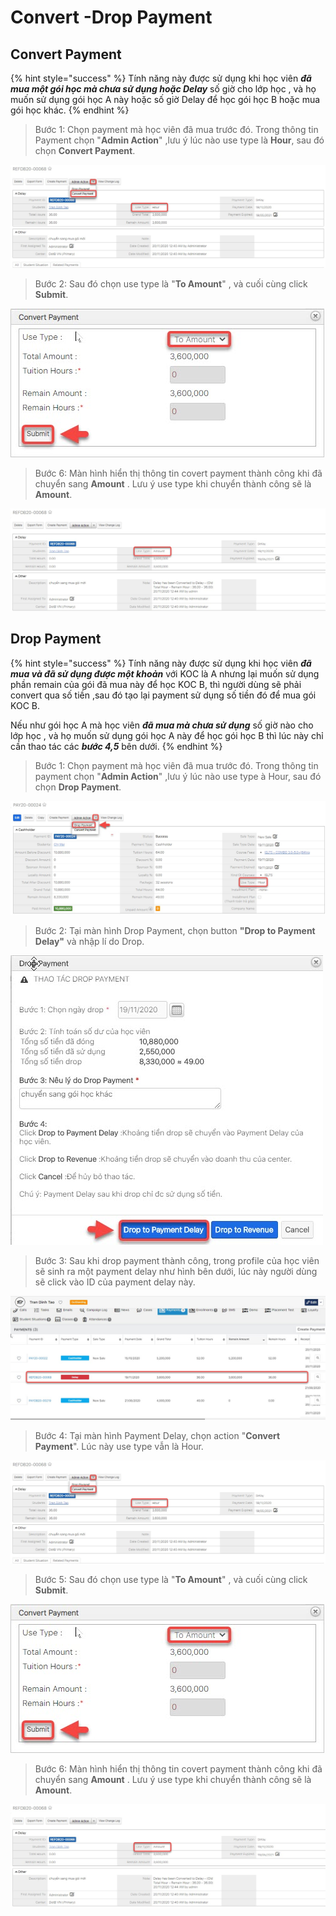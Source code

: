 # Convert -Drop Payment

## Convert Payment

{% hint style="success" %}
Tính năng này được sử dụng khi học viên _**đã mua một gói học mà chưa sử dụng hoặc Delay**_ số giờ cho lớp học , và họ muốn sử dụng gói học A này hoặc số giờ Delay để học gói học B hoặc mua gói học khác.
{% endhint %}

> Bước 1: Chọn payment mà học viên đã mua trước đó. Trong thông tin Payment chọn "**Admin Action**" ,lưu ý lúc nào use type là **Hour**, sau đó chọn **Convert Payment**.

![](.gitbook/assets/delay3%20%281%29.jpg)

> Bước 2: Sau đó chọn use type là "**To Amount**" , và cuối cùng click **Submit**.

![](.gitbook/assets/delay4%20%281%29.jpg)

> Bước 6: Màn hình hiển thị thông tin covert payment thành công khi đã chuyển sang **Amount** . Lưu ý use type khi chuyển thành công sẽ là **Amount**.

![](.gitbook/assets/delay5%20%281%29.jpg)

## Drop Payment

{% hint style="success" %}
Tính năng này được sử dụng khi học viên _**đã mua và đã sử dụng được một khoản**_ với KOC là A nhưng lại muốn sử dụng phần remain của gói đã mua này để học KOC B, thì người dùng sẽ phải convert qua số tiền ,sau đó tạo lại payment sử dụng số tiền đó để mua gói KOC B.

Nếu như gói học A mà học viên _**đã mua mà chưa sử dụng**_ số giờ nào cho lớp học , và họ muốn sử dụng gói học A này để học gói học B thì lúc này chỉ cần thao tác các _**bước 4,5**_ bên dưới.
{% endhint %}

> Bước 1: Chọn payment mà học viên đã mua trước đó. Trong thông tin payment chọn "**Admin Action**" ,lưu ý lúc nào use type à Hour, sau đó chọn **Drop Payment**.

![](.gitbook/assets/drop4.jpg)

> Bước 2: Tại màn hình Drop Payment, chọn button **"Drop to Payment Delay"** và nhập lí do Drop.

![](.gitbook/assets/drop2%20%281%29.jpg)

> Bước 3: Sau khi drop payment thành công, trong profile của học viên sẽ sinh ra một payment delay như hình bên dưới, lúc này người dùng sẽ click vào ID của payment delay này.

![](.gitbook/assets/delay2%20%281%29.jpg)

> Bước 4: Tại màn hình Payment Delay, chọn action "**Convert Payment**". Lúc này use type vẫn là Hour.

![](.gitbook/assets/delay3%20%281%29.jpg)

> Bước 5: Sau đó chọn use type là "**To Amount**" , và cuối cùng click **Submit**.

![](.gitbook/assets/delay4%20%281%29.jpg)

> Bước 6: Màn hình hiển thị thông tin covert payment thành công khi đã chuyển sang **Amount** . Lưu ý use type khi chuyển thành công sẽ là **Amount**.

![](.gitbook/assets/delay5%20%281%29.jpg)

